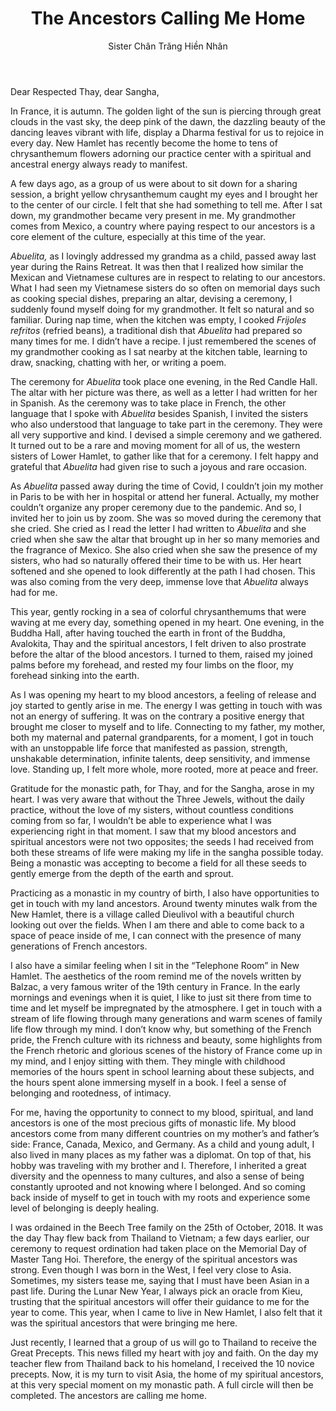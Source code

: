 ﻿---
title: The Ancestors Calling Me Home
author: Sister Chân Trăng Hiền Nhân
---

Dear Respected Thay, dear Sangha,

In France, it is autumn. The golden light of the sun is piercing through great clouds in the vast sky, the deep pink of the dawn, the dazzling beauty of the dancing leaves vibrant with life, display a Dharma festival for us to rejoice in every day. New Hamlet has recently become the home to tens of chrysanthemum flowers adorning our practice center with a spiritual and ancestral energy always ready to manifest. 

A few days ago, as a group of us were about to sit down for a sharing session, a bright yellow chrysanthemum caught my eyes and I brought her to the center of our circle. I felt that she had something to tell me. After I sat down, my grandmother became very present in me. My grandmother comes from Mexico, a country where paying respect to our ancestors is a core element of the culture, especially at this time of the year. 

*Abuelita,* as I lovingly addressed my grandma as a child, passed away last year during the Rains Retreat. It was then that I realized how similar the Mexican and Vietnamese cultures are in respect to relating to our ancestors. What I had seen my Vietnamese sisters do so often on memorial days such as cooking special dishes, preparing an altar, devising a ceremony, I suddenly found myself doing for my grandmother. It felt so natural and so familiar. During nap time, when the kitchen was empty, I cooked *Frijoles refritos* (refried beans)*,* a traditional dish that *Abuelita* had prepared so many times for me. I didn’t have a recipe. I just remembered the scenes of my grandmother cooking as I sat nearby at the kitchen table, learning to draw, snacking, chatting with her, or writing a poem. 

The ceremony for *Abuelita* took place one evening, in the Red Candle Hall. The altar with her picture was there, as well as a letter I had written for her in Spanish. As the ceremony was to take place in French, the other language that I spoke with *Abuelita* besides Spanish, I invited the sisters who also understood that language to take part in the ceremony. They were all very supportive and kind. I devised a simple ceremony and we gathered. It turned out to be a rare and moving moment for all of us, the western sisters of Lower Hamlet, to gather like that for a ceremony. I felt happy and grateful that *Abuelita* had given rise to such a joyous and rare occasion. 

As *Abuelita* passed away during the time of Covid, I couldn’t join my mother in Paris to be with her in hospital or attend her funeral. Actually, my mother couldn’t organize any proper ceremony due to the pandemic. And so, I invited her to join us by zoom. She was so moved during the ceremony that she cried. She cried as I read the letter I had written to *Abuelita* and she cried when she saw the altar that brought up in her so many memories and the fragrance of Mexico. She also cried when she saw the presence of my sisters, who had so naturally offered their time to be with us. Her heart softened and she opened to look differently at the path I had chosen. This was also coming from the very deep, immense love that *Abuelita* always had for me.

This year, gently rocking in a sea of colorful chrysanthemums that were waving at me every day, something opened in my heart. One evening, in the Buddha Hall, after having touched the earth in front of the Buddha, Avalokita, Thay and the spiritual ancestors, I felt driven to also prostrate before the altar of the blood ancestors. I turned to them, raised my joined palms before my forehead, and rested my four limbs on the floor, my forehead sinking into the earth. 

As I was opening my heart to my blood ancestors, a feeling of release and joy started to gently arise in me. The energy I was getting in touch with was not an energy of suffering. It was on the contrary a positive energy that brought me closer to myself and to life. Connecting to my father, my mother, both my maternal and paternal grandparents, for a moment, I got in touch with an unstoppable life force that manifested as passion, strength, unshakable determination, infinite talents, deep sensitivity, and immense love. Standing up, I felt more whole, more rooted, more at peace and freer.

Gratitude for the monastic path, for Thay, and for the Sangha, arose in my heart. I was very aware that without the Three Jewels, without the daily practice, without the love of my sisters, without countless conditions coming from so far, I wouldn’t be able to experience what I was experiencing right in that moment. I saw that my blood ancestors and spiritual ancestors were not two opposites; the seeds I had received from both these streams of life were making my life in the sangha possible today. Being a monastic was accepting to become a field for all these seeds to gently emerge from the depth of the earth and sprout.

Practicing as a monastic in my country of birth, I also have opportunities to get in touch with my land ancestors. Around twenty minutes walk from the New Hamlet, there is a village called Dieulivol with a beautiful church looking out over the fields. When I am there and able to come back to a space of peace inside of me, I can connect with the presence of many generations of French ancestors. 

I also have a similar feeling when I sit in the “Telephone Room” in New Hamlet. The aesthetics of the room remind me of the novels written by Balzac, a very famous writer of the 19th century in France. In the early mornings and evenings when it is quiet, I like to just sit there from time to time and let myself be impregnated by the atmosphere. I get in touch with a stream of life flowing through many generations and warm scenes of family life flow through my mind. I don’t know why, but something of the French pride, the French culture with its richness and beauty, some highlights from the French rhetoric and glorious scenes of the history of France come up in my mind, and I enjoy sitting with them. They mingle with childhood memories of the hours spent in school learning about these subjects, and the hours spent alone immersing myself in a book. I feel a sense of belonging and rootedness, of intimacy. 

For me, having the opportunity to connect to my blood, spiritual, and land ancestors is one of the most precious gifts of monastic life. My blood ancestors come from many different countries on my mother’s and father’s side: France, Canada, Mexico, and Germany. As a child and young adult, I also lived in many places as my father was a diplomat. On top of that, his hobby was traveling with my brother and I. Therefore, I inherited a great diversity and the openness to many cultures, and also a sense of being constantly uprooted and not knowing where I belonged. And so coming back inside of myself to get in touch with my roots and experience some level of belonging is deeply healing. 

I was ordained in the Beech Tree family on the 25th of October, 2018. It was the day Thay flew back from Thailand to Vietnam; a few days earlier, our ceremony to request ordination had taken place on the Memorial Day of Master Tang Hoi. Therefore, the energy of the spiritual ancestors was strong. Even though I was born in the West, I feel very close to Asia. Sometimes, my sisters tease me, saying that I must have been Asian in a past life. During the Lunar New Year, I always pick an oracle from Kieu, trusting that the spiritual ancestors will offer their guidance to me for the year to come. This year, when I came to live in New Hamlet, I also felt that it was the spiritual ancestors that were bringing me here. 

Just recently, I learned that a group of us will go to Thailand to receive the Great Precepts. This news filled my heart with joy and faith. On the day my teacher flew from Thailand back to his homeland, I received the 10 novice precepts. Now, it is my turn to visit Asia, the home of my spiritual ancestors, at this very special moment on my monastic path. A full circle will then be completed. The ancestors are calling me home.